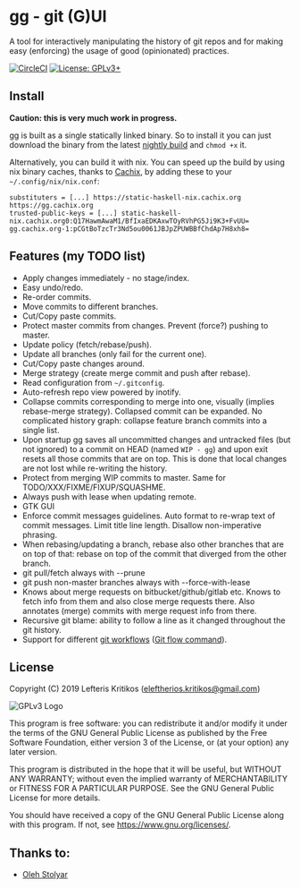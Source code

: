 # gg - git (G)UI

A tool for interactively manipulating the history of git repos and for making
easy (enforcing) the usage of good (opinionated) practices.

[![CircleCI](https://circleci.com/gh/u-quark/gg.svg?style=shield)](https://circleci.com/gh/u-quark/gg)
[![License: GPLv3+](https://img.shields.io/static/v1?label=license&message=GPLv3+&color=bd0000&style=plastic)](https://www.gnu.org/licenses/gpl.html)

## Install

**Caution: this is very much work in progress.**

gg is built as a single statically linked binary. So to install it you can
just download the binary from the latest
[nightly build](https://github.com/u-quark/gg/releases/download/nightly/gg)
and `chmod +x` it.

Alternatively, you can build it with nix. You can speed up the build by using
nix binary caches, thanks to [Cachix](https://cachix.org/), by adding these
to your `~/.config/nix/nix.conf`:

```
substituters = [...] https://static-haskell-nix.cachix.org https://gg.cachix.org
trusted-public-keys = [...] static-haskell-nix.cachix.org0:Q17HawmAwaM1/BfIxaEDKAxwTOyRVhPG5Ji9K3+FvUU= gg.cachix.org-1:pCGtBoTzcTr3Nd5ou0061JBJpZPUWBBfChdAp7H8xh8=
```

## Features (my TODO list)

 * Apply changes immediately - no stage/index.
 * Easy undo/redo.
 * Re-order commits.
 * Move commits to different branches.
 * Cut/Copy paste commits.
 * Protect master commits from changes. Prevent (force?) pushing to master.
 * Update policy (fetch/rebase/push).
 * Update all branches (only fail for the current one).
 * Cut/Copy paste changes around.
 * Merge strategy (create merge commit and push after rebase).
 * Read configuration from `~/.gitconfig`.
 * Auto-refresh repo view powered by inotify.
 * Collapse commits corresponding to merge into one, visually (implies
   rebase-merge strategy). Collapsed commit can be expanded. No complicated
   history graph: collapse feature branch commits into a single list.
 * Upon startup gg saves all uncommitted changes and untracked files (but not
   ignored) to a commit on HEAD (named `WIP - gg`) and upon exit resets all
   those commits that are on top. This is done that local changes are not lost
   while re-writing the history.
 * Protect from merging WIP commits to master. Same for
   TODO/XXX/FIXME/FIXUP/SQUASHME.
 * Always push with lease when updating remote.
 * GTK GUI
 * Enforce commit messages guidelines. Auto format to re-wrap text of commit
   messages. Limit title line length. Disallow non-imperative phrasing.
 * When rebasing/updating a branch, rebase also other branches that are on top
   of that: rebase on top of the commit that diverged from the other branch.
 * git pull/fetch always with --prune
 * git push non-master branches always with --force-with-lease
 * Knows about merge requests on bitbucket/github/gitlab etc. Knows to fetch
   info from them and also close merge requests there. Also annotates (merge)
   commits with merge request info from there.
 * Recursive git blame: ability to follow a line as it changed throughout the
   git history.
 * Support for different [git workflows][1] ([Git flow command][2]).


[1]: https://nvie.com/posts/a-successful-git-branching-model/
[2]: https://www.atlassian.com/git/tutorials/comparing-workflows/gitflow-workflow

## License

Copyright (C) 2019  Lefteris Kritikos (eleftherios.kritikos@gmail.com)

![GPLv3 Logo](https://www.gnu.org/graphics/gplv3-with-text-136x68.png)

This program is free software: you can redistribute it and/or modify
it under the terms of the GNU General Public License as published by
the Free Software Foundation, either version 3 of the License, or
(at your option) any later version.

This program is distributed in the hope that it will be useful,
but WITHOUT ANY WARRANTY; without even the implied warranty of
MERCHANTABILITY or FITNESS FOR A PARTICULAR PURPOSE.  See the
GNU General Public License for more details.

You should have received a copy of the GNU General Public License
along with this program.  If not, see <https://www.gnu.org/licenses/>.

## Thanks to:
 * [Oleh Stolyar](https://github.com/stolyaroleh)

